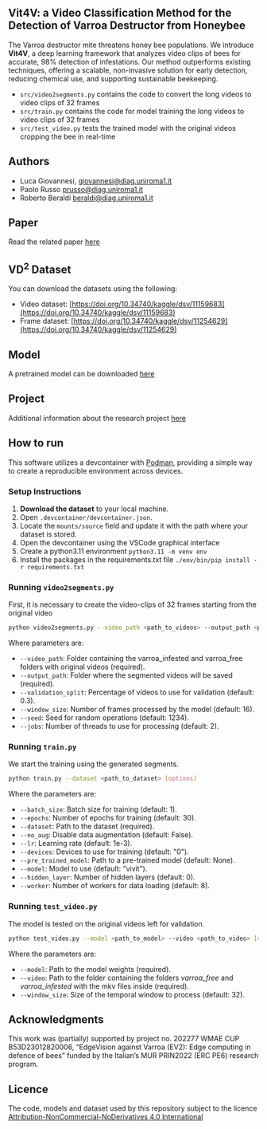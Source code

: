 ## Vit4V: a Video Classification Method for the Detection of Varroa Destructor from Honeybee

The Varroa destructor mite threatens honey bee populations. We introduce **Vit4V**, a deep learning framework that analyzes video clips of bees for accurate, 98% detection of infestations. Our method outperforms existing techniques, offering a scalable, non-invasive solution for early detection, reducing chemical use, and supporting sustainable beekeeping.

- `src/video2segments.py` contains the code to convert the long videos to video clips of 32 frames
- `src/train.py` contains the code for model training the long videos to video clips of 32 frames
- `src/test_video.py` tests the trained model with the original videos cropping the bee in real-time

## Authors
- Luca Giovannesi, giovannesi@diag.uniroma1.it
- Paolo Russo prusso@diag.uniroma1.it
- Roberto Beraldi beraldi@diag.uniroma1.it

## Paper
Read the related paper [here](https://doi.ieeecomputersociety.org/10.1109/CVPRW67362.2025.00531)

## VD<sup>2</sup> Dataset
You can download the datasets using the following:
- Video dataset: [https://doi.org/10.34740/kaggle/dsv/11159683](https://doi.org/10.34740/kaggle/dsv/11159683)
- Frame dataset: [https://doi.org/10.34740/kaggle/dsv/11254629](https://doi.org/10.34740/kaggle/dsv/11254629)

## Model
A pretrained model can be downloaded [here](https://drive.google.com/file/d/1_iPDWghnZ9cbfWaGQ8wuxqkq1qq3s-qO/view?usp=sharing)

## Project
Additional information about the research project [here](https://alcorlab.diag.uniroma1.it/projects/ev2)

## How to run
This software utilizes a devcontainer with [Podman](https://podman.io/), providing a simple way to create a reproducible environment across devices.  

### Setup Instructions  
1. **Download the dataset** to your local machine.  
2. Open `.devcontainer/devcontainer.json`.  
3. Locate the `mounts/source` field and update it with the path where your dataset is stored.  
4. Open the devcontainer using the VSCode graphical interface
5. Create a python3.11 environment `python3.11 -m venv env`
6. Install the packages in the requirements.txt file `./env/bin/pip install -r requirements.txt`

### Running  `video2segments.py`

First, it is necessary to create the video-clips of 32 frames starting from the original video

```bash
python video2segments.py --video_path <path_to_videos> --output_path <path_to_output> [options]
```
Where parameters are:

- `--video_path`: Folder containing the varroa_infested and varroa_free folders with original videos (required).
- `--output_path`: Folder where the segmented videos will be saved (required).
- `--validation_split`: Percentage of videos to use for validation (default: 0.3).
- `--window_size`: Number of frames processed by the model (default: 16).
- `--seed`: Seed for random operations (default: 1234).
- `--jobs`: Number of threads to use for processing (default: 2).

### Running  `train.py`

We start the training using the generated segments.

```bash
python train.py --dataset <path_to_dataset> [options]
```
Where the parameters are:

- `--batch_size`: Batch size for training (default: 1).
- `--epochs`: Number of epochs for training (default: 30).
- `--dataset`: Path to the dataset (required).
- `--no_aug`: Disable data augmentation (default: False).
- `--lr`: Learning rate (default: 1e-3).
- `--devices`: Devices to use for training (default: "0").
- `--pre_trained_model`: Path to a pre-trained model (default: None).
- `--model`: Model to use (default: "vivit").
- `--hidden_layer`: Number of hidden layers (default: 0).
- `--worker`: Number of workers for data loading (default: 8).

### Running `test_video.py`

The model is tested on the original videos left for validation.

```bash
python test_video.py --model <path_to_model> --video <path_to_video> [options]
```
Where the parameters are:
- `--model`: Path to the model weights (required).
- `--video`: Path to the folder containing the folders *varroa_free* and *varroa_infested* with the mkv files inside (required).
- `--window_size`: Size of the temporal window to process (default: 32).

## Acknowledgments
This work was (partially) supported by project no. 202277 WMAE CUP B53D23012820006, “EdgeVision against Varroa (EV2): Edge computing in defence of bees” funded by the Italian’s MUR PRIN2022 (ERC PE6) research program.

## Licence
The code, models and dataset used by this repository subject to the licence [Attribution-NonCommercial-NoDerivatives 4.0 International](LICENCE.md)
